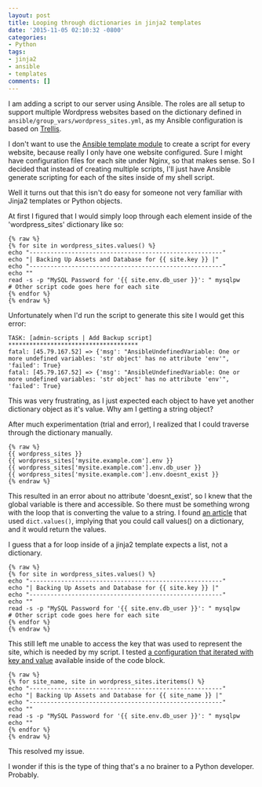 ```yaml
---
layout: post
title: Looping through dictionaries in jinja2 templates
date: '2015-11-05 02:10:32 -0800'
categories:
- Python
tags:
- jinja2
- ansible
- templates
comments: []
---
```

I am adding a script to our server using Ansible. The roles are all setup to support multiple Wordpress websites based on the dictionary defined in `ansible/group_vars/wordpress_sites.yml`, as my Ansible configuration is based on [Trellis](https://github.com/roots/trellis/).

I don't want to use the [Ansible template module](http://docs.ansible.com/ansible/template_module.html) to create a script for every website, because really I only have one website configured. Sure I might have configuration files for each site under Nginx, so that makes sense. So I decided that instead of creating multiple scripts, I'll just have Ansible generate scripting for each of the sites inside of my shell script.

Well it turns out that this isn't do easy for someone not very familiar with Jinja2 templates or Python objects.

At first I figured that I would simply loop through each element inside of the 'wordpress_sites' dictionary like so:

```
{% raw %}
{% for site in wordpress_sites.values() %}
echo "-------------------------------------------------------"
echo "| Backing Up Assets and Database for {{ site.key }} |"
echo "-------------------------------------------------------"
echo ""
read -s -p "MySQL Password for '{{ site.env.db_user }}': " mysqlpw
# Other script code goes here for each site
{% endfor %}
{% endraw %}

```

Unfortunately when I'd run the script to generate this site I would get this error:

``` shell
TASK: [admin-scripts | Add Backup script] *************************************
fatal: [45.79.167.52] => {'msg': "AnsibleUndefinedVariable: One or more undefined variables: 'str object' has no attribute 'env'", 'failed': True}
fatal: [45.79.167.52] => {'msg': "AnsibleUndefinedVariable: One or more undefined variables: 'str object' has no attribute 'env'", 'failed': True}
```

This was very frustrating, as I just expected each object to have yet another dictionary object as it's value. Why am I getting a string object?

After much experimentation (trial and error), I realized that I could traverse through the dictionary manually.

```
{% raw %}
{{ wordpress_sites }}
{{ wordpress_sites['mysite.example.com'].env }}
{{ wordpress_sites['mysite.example.com'].env.db_user }}
{{ wordpress_sites['mysite.example.com'].env.doesnt_exist }}
{% endraw %}
```

This resulted in an error about no attribute 'doesnt_exist', so I knew that the global variable is there and accessible. So there must be something wrong with the loop that is converting the value to a string. I found [an article](http://stackoverflow.com/questions/29065243/jinja2-convert-string-to-dict-object) that used `dict.values()`, implying that you could call values() on a dictionary, and it would return the values.

I guess that a for loop inside of a jinja2 template expects a list, not a dictionary.

```
{% raw %}
{% for site in wordpress_sites.values() %}
echo "-------------------------------------------------------"
echo "| Backing Up Assets and Database for {{ site.key }} |"
echo "-------------------------------------------------------"
echo ""
read -s -p "MySQL Password for '{{ site.env.db_user }}': " mysqlpw
# Other script code goes here for each site
{% endfor %}
{% endraw %}

```

This still left me unable to access the key that was used to represent the site, which is needed by my script. I tested [a configuration that iterated with key and value](http://blog.mattcrampton.com/post/31254835293/iterating-over-a-dict-in-a-jinja-template) available inside of the code block.

```
{% raw %}
{% for site_name, site in wordpress_sites.iteritems() %}
echo "-------------------------------------------------------"
echo "| Backing Up Assets and Database for {{ site_name }} |"
echo "-------------------------------------------------------"
echo ""
read -s -p "MySQL Password for '{{ site.env.db_user }}': " mysqlpw
echo ""
{% endfor %}
{% endraw %}
```

This resolved my issue.

I wonder if this is the type of thing that's a no brainer to a Python developer. Probably.
